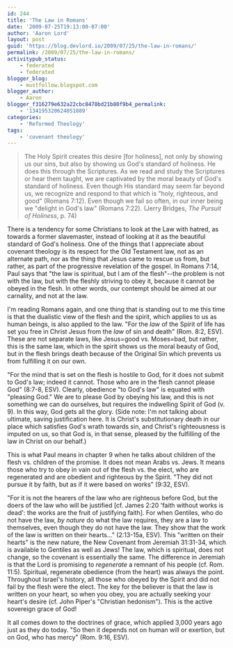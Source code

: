```yaml
---
id: 244
title: 'The Law in Romans'
date: '2009-07-25T19:13:00-07:00'
author: 'Aaron Lord'
layout: post
guid: 'https://blog.devlord.io/2009/07/25/the-law-in-romans/'
permalink: /2009/07/25/the-law-in-romans/
activitypub_status:
    - federated
    - federated
blogger_blog:
    - mustfollow.blogspot.com
blogger_author:
    - Aaron
blogger_f316279e632a22cbc8478bd21b80f9b4_permalink:
    - '134195320624051889'
categories:
    - 'Reformed Theology'
tags:
    - 'covenant theology'
---
```


<blockquote>The Holy Spirit creates this desire [for holiness], not only by showing us our sins, but also by showing us God's standard of holiness.  He does this through the Scriptures.  As we read and study the Scriptures or hear them taught, we are captivated by the moral beauty of God's standard of holiness.  Even though His standard may seem far beyond us, we recognize and respond to that which is "holy, righteous, and good" (Romans 7:12).  Even though we fail so often, in our inner being we "delight in God's law" (Romans 7:22). (Jerry Bridges, <span style="font-style:italic;">The Pursuit of Holiness</span>, p. 74)</blockquote>

There is a tendency for some Christians to look at the Law with hatred, as towards a former slavemaster, instead of looking at it as the beautiful standard of God's holiness.  One of the things that I appreciate about covenant theology is its respect for the Old Testament law, not as an alternate path, nor as the thing that Jesus came to rescue us from, but rather, as part of the progressive revelation of the gospel.  In Romans 7:14, Paul says that "the law is spiritual, but I am of the flesh"--the problem is not with the law, but with the fleshly striving to obey it, because it cannot be obeyed in the flesh.  In other words, our contempt should be aimed at our carnality, and not at the law.

I'm reading Romans again, and one thing that is standing out to me this time is that the dualistic view of the flesh and the spirit, which applies to us as human beings, is also applied to the law.   "For the <span style="font-style:italic;">law</span> of the Spirit of life has set you free in Christ Jesus from the <span style="font-style:italic;">law</span> of sin and death" (Rom. 8:2, ESV).  These are not separate laws, like Jesus=good vs. Moses=bad, but rather, this is the same law, which in the spirit shows us the moral beauty of God, but in the flesh brings death because of the Original Sin which prevents us from fulfilling it on our own.

"For the mind that is set on the flesh is hostile to God, for it does not submit to God's law; indeed it cannot.  Those who are in the flesh cannot please God" (8:7-8, ESV).  Clearly, obedience "to God's law" is equated with "pleasing God."  We are to please God by obeying his law, and this is not something we can do ourselves, but requires the indwelling Spirit of God (v. 9).  In this way, God gets all the glory.  (Side note: I'm not talking about ultimate, saving justification here.  It is Christ's substitutionary death in our place which satisfies God's wrath towards sin, and Christ's righteousness is imputed on us, so that God is, in that sense, pleased by the fulfilling of the law in Christ on our behalf.)

This is what Paul means in chapter 9 when he talks about children of the flesh vs. children of the promise.  It does not mean Arabs vs. Jews.  It means those who try to obey in vain out of the flesh vs. the elect, who are regenerated and are obedient and righteous by the Spirit.  "They did not pursue it by faith, but as if it were based on works" (9:32, ESV).

"For it is not the hearers of the law who are righteous before God, but the doers of the law who will be justified [cf. James 2:20 'faith without works is dead': the works are the fruit of justifying faith].  For when Gentiles, who do not have the law, <span style="font-style:italic;">by nature</span> do what the law requires, they are a law to themselves, even though they do not have the law.  They show that the work of the law is written on their hearts..." (2:13-15a, ESV).  This "written on their hearts" is the new nature, the New Covenant from Jeremiah 31:31-34, which is available to Gentiles as well as Jews!  The law, which is spiritual, does not change, so the covenant is essentially the same.  The difference in Jeremiah is that the Lord is promising to <span style="font-style:italic;">regenerate</span> a remnant of his people (cf. Rom. 11:5).  Spiritual, regenerate obedience (from the heart) was always the point.  Throughout Israel's history, all those who obeyed by the Spirit and did not fail by the flesh were the elect.  The key for the believer is that the law is written on your heart, so when you obey, you are actually seeking your heart's desire (cf. John Piper's "Christian hedonism").  This is the active sovereign grace of God!

It all comes down to the doctrines of grace, which applied 3,000 years ago just as they do today.  "So then it depends not on human will or exertion, but on God, who has mercy" (Rom. 9:16, ESV).
